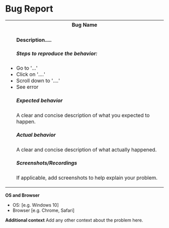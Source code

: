 <table>
  <tbody>
    <h1>Bug Report</h1>
    <tr>
      <th>Bug Name</th>
    </tr>
    <tr>
      <td>
        <ul>
        <h4>Description.....</h4>
        <h5>Steps to reproduce the behavior:</h5>
          <li>Go to '...'</li>
          <li>Click on '....'</li>
          <li>Scroll down to '....' </li>
          <li>See error</li>
        <h5>Expected behavior</h5>
        <p>A clear and concise description of what you expected to happen.</p>
        <h5>Actual behavior</h5>
        <p>A clear and concise description of what actually happened.</p>
        <h5>Screenshots/Recordings</h5>
        <p>If applicable, add screenshots to help explain your problem.</p>
        </ul>
      </td>
    </tr>
  </tbody>
</table>

**OS and Browser**
 - OS: [e.g. Windows 10]
 - Browser [e.g. Chrome, Safari]

**Additional context**
Add any other context about the problem here.